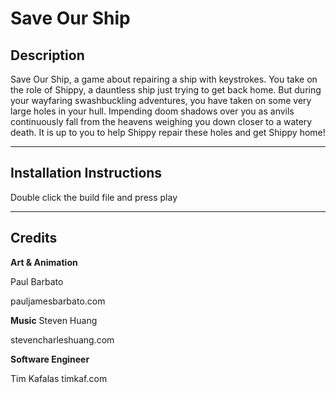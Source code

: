 # Save Our Ship

## Description

Save Our Ship, a game about repairing a ship with keystrokes. You take on the role of Shippy, a dauntless ship just trying to get back home. But during your wayfaring swashbuckling adventures, you have taken on some very large holes in your hull. Impending doom shadows over you as anvils continuously fall from the heavens weighing you down closer to a watery death. It is up to you to help Shippy repair these holes and get Shippy home!

---

## Installation Instructions

Double click the build file and press play 

---

## Credits

**Art & Animation**

Paul Barbato

pauljamesbarbato.com

**Music**
Steven Huang

stevencharleshuang.com

**Software Engineer**

Tim Kafalas
timkaf.com


